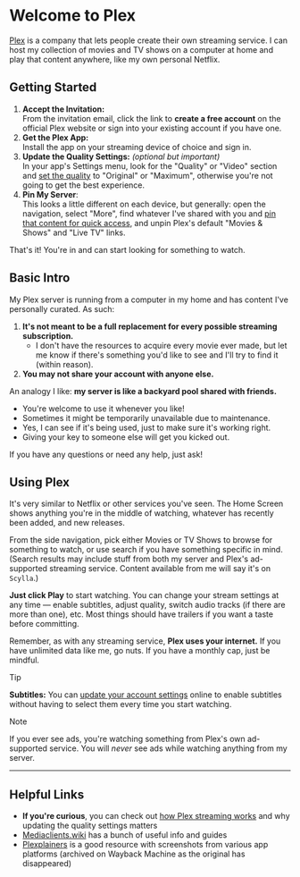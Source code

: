 # Welcome to Plex

[Plex](https://www.plex.tv/) is a company that lets people create their own streaming service. I can host my collection of movies and TV shows on a computer at home and play that content anywhere, like my own personal Netflix.

## Getting Started

1. **Accept the Invitation:**  
From the invitation email, click the link to **create a free account** on the official Plex website or sign into your existing account if you have one.
2. **Get the Plex App:**  
Install the app on your streaming device of choice and sign in.
3. **Update the Quality Settings:** _(optional but important)_  
In your app's Settings menu, look for the "Quality" or "Video" section and [set the quality](quality-settings.md) to "Original" or "Maximum", otherwise you're not going to get the best experience.
4. **Pin My Server**:  
This looks a little different on each device, but generally: open the navigation, select "More", find whatever I've shared with you and [pin that content for quick access](https://support.plex.tv/articles/customizing-the-apps/#toc-0), and unpin Plex's default "Movies & Shows" and "Live TV" links.

That's it! You're in and can start looking for something to watch.

## Basic Intro
My Plex server is running from a computer in my home and has content I've personally curated. As such:

1. **It's not meant to be a full replacement for every possible streaming subscription.**
   * I don't have the resources to acquire every movie ever made, but let me know if there's something you'd like to see and I'll try to find it (within reason).
2. **You may not share your account with anyone else.**

An analogy I like: **my server is like a backyard pool shared with friends.**
* You're welcome to use it whenever you like!
* Sometimes it might be temporarily unavailable due to maintenance.
* Yes, I can see if it's being used, just to make sure it's working right.
* Giving your key to someone else will get you kicked out.

If you have any questions or need any help, just ask!

## Using Plex
It's very similar to Netflix or other services you've seen. The Home Screen shows anything you're in the middle of watching, whatever has recently been added, and new releases.

From the side navigation, pick either Movies or TV Shows to browse for something to watch, or use search if you have something specific in mind. (Search results may include stuff from both my server and Plex's ad-supported streaming service. Content available from me will say it's on `Scylla`.)

**Just click Play** to start watching. You can change your stream settings at any time — enable subtitles, adjust quality, switch audio tracks (if there are more than one), etc. Most things should have trailers if you want a taste before committing.

Remember, as with any streaming service, **Plex uses your internet.** If you have unlimited data like me, go nuts. If you have a monthly cap, just be mindful.

> [!TIP]
> **Subtitles:** You can [update your account settings](account-settings.md) online to enable subtitles without having to select them every time you start watching.

> [!NOTE]
> If you ever see ads, you're watching something from Plex's own ad-supported service. You will _never_ see ads while watching anything from my server.

-----

## Helpful Links
* **If you're curious**, you can check out [how Plex streaming works](faqs.md) and why updating the quality settings matters
* [Mediaclients.wiki](https://mediaclients.wiki/en/Plex) has a bunch of useful info and guides
* [Plexplainers](https://web.archive.org/web/20250317201942/http://plxplainers.xyz/) is a good resource with screenshots from various app platforms (archived on Wayback Machine as the original has disappeared)

